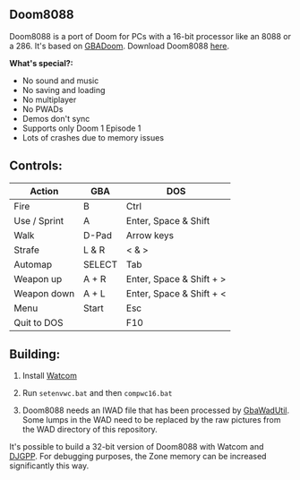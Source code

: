 ## Doom8088
Doom8088 is a port of Doom for PCs with a 16-bit processor like an 8088 or a 286.
It's based on [GBADoom](https://github.com/doomhack/GBADoom).
Download Doom8088 [here](https://github.com/FrenkelS/Doom8088/releases).

**What's special?:**
 - No sound and music
 - No saving and loading
 - No multiplayer
 - No PWADs
 - Demos don't sync
 - Supports only Doom 1 Episode 1
 - Lots of crashes due to memory issues
 
## Controls:
|Action      |GBA   |DOS                     |
|------------|------|------------------------|
|Fire        |B     |Ctrl                    |
|Use / Sprint|A     |Enter, Space & Shift    |
|Walk        |D-Pad |Arrow keys              |
|Strafe      |L & R |< & >                   |
|Automap     |SELECT|Tab                     |
|Weapon up   |A + R |Enter, Space & Shift + >|
|Weapon down |A + L |Enter, Space & Shift + <|
|Menu        |Start |Esc                     |
|Quit to DOS |      |F10                     |

## Building:
1) Install [Watcom](https://github.com/open-watcom/open-watcom-v2)

2) Run `setenvwc.bat` and then `compwc16.bat`

3) Doom8088 needs an IWAD file that has been processed by [GbaWadUtil](https://github.com/doomhack/GbaWadUtil).
   Some lumps in the WAD need to be replaced by the raw pictures from the WAD directory of this repository.

It's possible to build a 32-bit version of Doom8088 with Watcom and [DJGPP](https://github.com/andrewwutw/build-djgpp). For debugging purposes, the Zone memory can be increased significantly this way.
